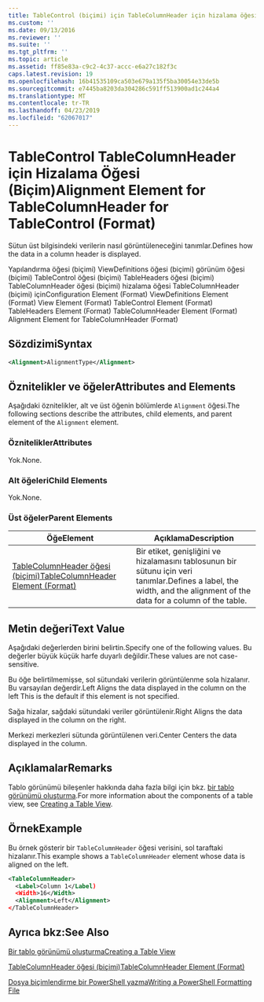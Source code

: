 ```yaml
---
title: TableControl (biçimi) için TableColumnHeader için hizalama öğesi | Microsoft Docs
ms.custom: ''
ms.date: 09/13/2016
ms.reviewer: ''
ms.suite: ''
ms.tgt_pltfrm: ''
ms.topic: article
ms.assetid: ff85e83a-c9c2-4c37-accc-e6a27c182f3c
caps.latest.revision: 19
ms.openlocfilehash: 16b41535109ca503e679a135f5ba30054e33de5b
ms.sourcegitcommit: e7445ba8203da304286c591ff513900ad1c244a4
ms.translationtype: MT
ms.contentlocale: tr-TR
ms.lasthandoff: 04/23/2019
ms.locfileid: "62067017"
---
```

# <a name="alignment-element-for-tablecolumnheader-for-tablecontrol-format"></a><span data-ttu-id="b9ef2-102">TableControl TableColumnHeader için Hizalama Öğesi (Biçim)</span><span class="sxs-lookup"><span data-stu-id="b9ef2-102">Alignment Element for TableColumnHeader for TableControl (Format)</span></span>

<span data-ttu-id="b9ef2-103">Sütun üst bilgisindeki verilerin nasıl görüntüleneceğini tanımlar.</span><span class="sxs-lookup"><span data-stu-id="b9ef2-103">Defines how the data in a column header is displayed.</span></span>

<span data-ttu-id="b9ef2-104">Yapılandırma öğesi (biçimi) ViewDefinitions öğesi (biçimi) görünüm öğesi (biçimi) TableControl öğesi (biçimi) TableHeaders öğesi (biçimi) TableColumnHeader öğesi (biçimi) hizalama öğesi TableColumnHeader (biçimi) için</span><span class="sxs-lookup"><span data-stu-id="b9ef2-104">Configuration Element (Format) ViewDefinitions Element (Format) View Element (Format) TableControl Element (Format) TableHeaders Element (Format) TableColumnHeader Element (Format) Alignment Element for TableColumnHeader (Format)</span></span>

## <a name="syntax"></a><span data-ttu-id="b9ef2-105">Sözdizimi</span><span class="sxs-lookup"><span data-stu-id="b9ef2-105">Syntax</span></span>

```xml
<Alignment>AlignmentType</Alignment>
```

## <a name="attributes-and-elements"></a><span data-ttu-id="b9ef2-106">Öznitelikler ve öğeler</span><span class="sxs-lookup"><span data-stu-id="b9ef2-106">Attributes and Elements</span></span>

<span data-ttu-id="b9ef2-107">Aşağıdaki öznitelikler, alt ve üst öğenin bölümlerde `Alignment` öğesi.</span><span class="sxs-lookup"><span data-stu-id="b9ef2-107">The following sections describe the attributes, child elements, and parent element of the `Alignment` element.</span></span>

### <a name="attributes"></a><span data-ttu-id="b9ef2-108">Öznitelikler</span><span class="sxs-lookup"><span data-stu-id="b9ef2-108">Attributes</span></span>

<span data-ttu-id="b9ef2-109">Yok.</span><span class="sxs-lookup"><span data-stu-id="b9ef2-109">None.</span></span>

### <a name="child-elements"></a><span data-ttu-id="b9ef2-110">Alt öğeleri</span><span class="sxs-lookup"><span data-stu-id="b9ef2-110">Child Elements</span></span>

<span data-ttu-id="b9ef2-111">Yok.</span><span class="sxs-lookup"><span data-stu-id="b9ef2-111">None.</span></span>

### <a name="parent-elements"></a><span data-ttu-id="b9ef2-112">Üst öğeler</span><span class="sxs-lookup"><span data-stu-id="b9ef2-112">Parent Elements</span></span>

|<span data-ttu-id="b9ef2-113">Öğe</span><span class="sxs-lookup"><span data-stu-id="b9ef2-113">Element</span></span>|<span data-ttu-id="b9ef2-114">Açıklama</span><span class="sxs-lookup"><span data-stu-id="b9ef2-114">Description</span></span>|
|-------------|-----------------|
|[<span data-ttu-id="b9ef2-115">TableColumnHeader öğesi (biçimi)</span><span class="sxs-lookup"><span data-stu-id="b9ef2-115">TableColumnHeader Element (Format)</span></span>](./tablecolumnheader-element-format.md)|<span data-ttu-id="b9ef2-116">Bir etiket, genişliğini ve hizalamasını tablosunun bir sütunu için veri tanımlar.</span><span class="sxs-lookup"><span data-stu-id="b9ef2-116">Defines a label, the width, and the alignment of the data for a column of the table.</span></span>|

## <a name="text-value"></a><span data-ttu-id="b9ef2-117">Metin değeri</span><span class="sxs-lookup"><span data-stu-id="b9ef2-117">Text Value</span></span>

<span data-ttu-id="b9ef2-118">Aşağıdaki değerlerden birini belirtin.</span><span class="sxs-lookup"><span data-stu-id="b9ef2-118">Specify one of the following values.</span></span> <span data-ttu-id="b9ef2-119">Bu değerler büyük küçük harfe duyarlı değildir.</span><span class="sxs-lookup"><span data-stu-id="b9ef2-119">These values are not case-sensitive.</span></span>

<span data-ttu-id="b9ef2-120">Bu öğe belirtilmemişse, sol sütundaki verilerin görüntülenme sola hizalanır. Bu varsayılan değerdir.</span><span class="sxs-lookup"><span data-stu-id="b9ef2-120">Left Aligns the data displayed in the column on the left This is the default if this element is not specified.</span></span>

<span data-ttu-id="b9ef2-121">Sağa hizalar, sağdaki sütundaki veriler görüntülenir.</span><span class="sxs-lookup"><span data-stu-id="b9ef2-121">Right Aligns the data displayed in the column on the right.</span></span>

<span data-ttu-id="b9ef2-122">Merkezi merkezleri sütunda görüntülenen veri.</span><span class="sxs-lookup"><span data-stu-id="b9ef2-122">Center Centers the data displayed in the column.</span></span>

## <a name="remarks"></a><span data-ttu-id="b9ef2-123">Açıklamalar</span><span class="sxs-lookup"><span data-stu-id="b9ef2-123">Remarks</span></span>

<span data-ttu-id="b9ef2-124">Tablo görünümü bileşenler hakkında daha fazla bilgi için bkz. [bir tablo görünümü oluşturma](./creating-a-table-view.md).</span><span class="sxs-lookup"><span data-stu-id="b9ef2-124">For more information about the components of a table view, see [Creating a Table View](./creating-a-table-view.md).</span></span>

## <a name="example"></a><span data-ttu-id="b9ef2-125">Örnek</span><span class="sxs-lookup"><span data-stu-id="b9ef2-125">Example</span></span>

<span data-ttu-id="b9ef2-126">Bu örnek gösterir bir `TableColumnHeader` öğesi verisini, sol taraftaki hizalanır.</span><span class="sxs-lookup"><span data-stu-id="b9ef2-126">This example shows a `TableColumnHeader` element whose data is aligned on the left.</span></span>

```xml
<TableColumnHeader>
  <Label>Column 1</Label)
  <Width>16</Width>
  <Alignment>Left</Alignment>
</TableColumnHeader>
```

## <a name="see-also"></a><span data-ttu-id="b9ef2-127">Ayrıca bkz:</span><span class="sxs-lookup"><span data-stu-id="b9ef2-127">See Also</span></span>

[<span data-ttu-id="b9ef2-128">Bir tablo görünümü oluşturma</span><span class="sxs-lookup"><span data-stu-id="b9ef2-128">Creating a Table View</span></span>](./creating-a-table-view.md)

[<span data-ttu-id="b9ef2-129">TableColumnHeader öğesi (biçimi)</span><span class="sxs-lookup"><span data-stu-id="b9ef2-129">TableColumnHeader Element (Format)</span></span>](./tablecolumnheader-element-format.md)

[<span data-ttu-id="b9ef2-130">Dosya biçimlendirme bir PowerShell yazma</span><span class="sxs-lookup"><span data-stu-id="b9ef2-130">Writing a PowerShell Formatting File</span></span>](./writing-a-powershell-formatting-file.md)
